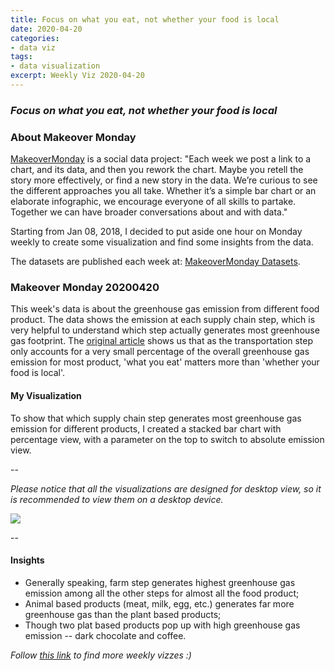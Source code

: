 ```yaml
---
title: Focus on what you eat, not whether your food is local
date: 2020-04-20
categories:
- data viz
tags:
- data visualization
excerpt: Weekly Viz 2020-04-20
---
```


### *Focus on what you eat, not whether your food is local*


### About Makeover Monday

[MakeoverMonday](http://www.makeovermonday.co.uk/) is a social data project:
"Each week we post a link to a chart, and its data, and then you rework the chart.
Maybe you retell the story more effectively, or find a new story in the data.
We’re curious to see the different approaches you all take. Whether it’s a simple bar chart or an elaborate infographic, we encourage everyone of all skills to partake.
Together we can have broader conversations about and with data."

Starting from Jan 08, 2018, I decided to put aside one hour on Monday weekly to create some visualization and find some insights from the data.

The datasets are published each week at: [MakeoverMonday Datasets](http://www.makeovermonday.co.uk/data/).

### Makeover Monday 20200420

This week's data is about the greenhouse gas emission from different food product. The data shows the emission at each supply chain step, which is very helpful to understand which step actually generates most greenhouse gas footprint. The [original article](https://ourworldindata.org/food-choice-vs-eating-local) shows us that as the transportation step only accounts for a very small percentage of the overall greenhouse gas emission for most product, 'what you eat' matters more than 'whether your food is local'.     

#### My Visualization

To show that which supply chain step generates most greenhouse gas emission for different products, I created a stacked bar chart with percentage view, with a parameter on the top to switch to absolute emission view.     

--  

*Please notice that all the visualizations are designed for desktop view, so it is recommended to view them on a desktop device.*  

<div class='tableauPlaceholder' id='viz1587438445294' style='position: relative'>
<noscript><a href='#'>
  <img alt=' ' src='https:&#47;&#47;public.tableau.com&#47;static&#47;images&#47;Ma&#47;MakeOverMonday2020420FoodGreenhouseGasEmission&#47;FoodProductGreenhouseGasEmission&#47;1_rss.png' style='border: none' />
</a></noscript>
<object class='tableauViz'  style='display:none;'>
  <param name='host_url' value='https%3A%2F%2Fpublic.tableau.com%2F' /> 
  <param name='embed_code_version' value='3' />
  <param name='site_root' value='' />
  <param name='name' value='MakeOverMonday2020420FoodGreenhouseGasEmission&#47;FoodProductGreenhouseGasEmission' />
  <param name='tabs' value='no' />
  <param name='toolbar' value='yes' />
  <param name='static_image' value='https:&#47;&#47;public.tableau.com&#47;static&#47;images&#47;Ma&#47;MakeOverMonday2020420FoodGreenhouseGasEmission&#47;FoodProductGreenhouseGasEmission&#47;1.png' />
  <param name='animate_transition' value='yes' />
  <param name='display_static_image' value='yes' />
  <param name='display_spinner' value='yes' />
  <param name='display_overlay' value='yes' />
  <param name='display_count' value='yes' />
</object></div>   
<script type='text/javascript'>     
  var divElement = document.getElementById('viz1587438445294');          
  var vizElement = divElement.getElementsByTagName('object')[0];       
  if ( divElement.offsetWidth > 800 ) { vizElement.style.width='800px';vizElement.style.height='827px';} else if ( divElement.offsetWidth > 500 ) { vizElement.style.width='800px';vizElement.style.height='827px';} else { vizElement.style.width='100%';vizElement.style.height='827px';}                  
  var scriptElement = document.createElement('script');    
  scriptElement.src = 'https://public.tableau.com/javascripts/api/viz_v1.js';     
  vizElement.parentNode.insertBefore(scriptElement, vizElement);             
</script>
  
  
--  

#### Insights
* Generally speaking, farm step generates highest greenhouse gas emission among all the other steps for almost all the food product;  
* Animal based products (meat, milk, egg, etc.) generates far more greenhouse gas than the plant based products;  
* Though two plat based products pop up with high greenhouse gas emission -- dark chocolate and coffee.  


*Follow [this link](https://yudong-94.github.io/personal-website/project/MakeOverMonday2020/) to find more weekly vizzes :)*